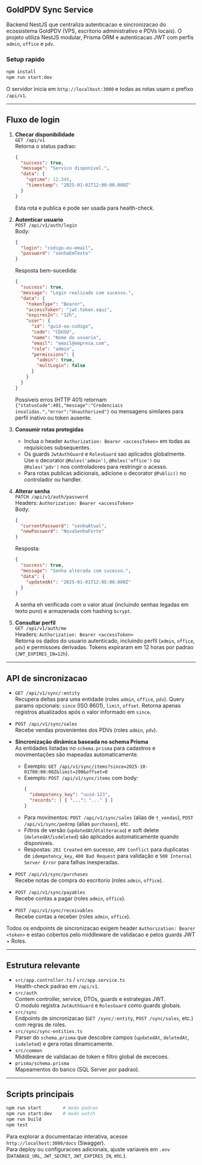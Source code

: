 ## GoldPDV Sync Service

Backend NestJS que centraliza autenticacao e sincronizacao do ecossistema GoldPDV (VPS, escritorio administrativo e PDVs locais). O projeto utiliza NestJS modular, Prisma ORM e autenticacao JWT com perfis `admin`, `office` e `pdv`.

### Setup rapido

```bash
npm install
npm run start:dev
```

O servidor inicia em `http://localhost:3000` e todas as rotas usam o prefixo `/api/v1`.

---

## Fluxo de login

1. **Checar disponibilidade**  
   `GET /api/v1`  
   Retorna o status padrao:
   ```json
   {
     "success": true,
     "message": "Servico disponivel.",
     "data": {
       "uptime": 12.345,
       "timestamp": "2025-01-01T12:00:00.000Z"
     }
   }
   ```
   Esta rota e publica e pode ser usada para health-check.

2. **Autenticar usuario**  
   `POST /api/v1/auth/login`  
   Body:
   ```json
   {
     "login": "codigo-ou-email",
     "password": "senhaEmTexto"
   }
   ```
   Resposta bem-sucedida:
   ```json
   {
     "success": true,
     "message": "Login realizado com sucesso.",
     "data": {
       "tokenType": "Bearer",
       "accessToken": "jwt.token.aqui",
       "expiresIn": "12h",
       "user": {
         "id": "guid-ou-codigo",
         "code": "CDUSU",
         "name": "Nome do usuario",
         "email": "email@empresa.com",
         "role": "admin",
         "permissions": {
           "admin": true,
           "multLogin": false
         }
       }
     }
   }
   ```
   Possiveis erros (HTTP 401) retornam `{"statusCode":401,"message":"Credenciais invalidas.","error":"Unauthorized"}` ou mensagens similares para perfil inativo ou token ausente.

3. **Consumir rotas protegidas**  
   - Inclua o header `Authorization: Bearer <accessToken>` em todas as requisicoes subsequentes.
   - Os guards `JwtAuthGuard` e `RolesGuard` sao aplicados globalmente.  
     Use o decorator `@Roles('admin')`, `@Roles('office')` ou `@Roles('pdv')` nos controladores para restringir o acesso.
   - Para rotas publicas adicionais, adicione o decorator `@Public()` no controlador ou handler.

4. **Alterar senha**  
   `PATCH /api/v1/auth/password`  
   Headers: `Authorization: Bearer <accessToken>`  
   Body:
   ```json
   {
     "currentPassword": "senhaAtual",
     "newPassword": "NovaSenhaForte"
   }
   ```
   Resposta:
   ```json
   {
     "success": true,
     "message": "Senha alterada com sucesso.",
     "data": {
       "updatedAt": "2025-01-01T12:05:00.000Z"
     }
   }
   ```
   A senha eh verificada com o valor atual (incluindo senhas legadas em texto puro) e armazenada com hashing `bcrypt`.

5. **Consultar perfil**  
   `GET /api/v1/auth/me`  
   Headers: `Authorization: Bearer <accessToken>`  
   Retorna os dados do usuario autenticado, incluindo perfil (`admin`, `office`, `pdv`) e permissoes derivadas. Tokens expiraram em 12 horas por padrao (`JWT_EXPIRES_IN=12h`).

---

## API de sincronizacao

- `GET /api/v1/sync/:entity`  
  Recupera deltas para uma entidade (roles `admin`, `office`, `pdv`). Query params opcionais: `since` (ISO 8601), `limit`, `offset`. Retorna apenas registros atualizados após o valor informado em `since`.

- `POST /api/v1/sync/sales`  
  Recebe vendas provenientes dos PDVs (roles `admin`, `pdv`).

- **Sincronização dinâmica baseada no schema Prisma**  
  As entidades listadas no `schema.prisma` para cadastros e movimentações são mapeadas automaticamente.  
  - Exemplo: `GET /api/v1/sync/items?since=2025-10-01T00:00:00Z&limit=200&offset=0`  
  - Exemplo: `POST /api/v1/sync/items` com body:
    ```json
    {
      "idempotency_key": "uuid-123",
      "records": [ { "...": "..." } ]
    }
    ```  
  - Para movimentos: `POST /api/v1/sync/sales` (alias de `t_vendas`), `POST /api/v1/sync/pedcmp` (alias `purchases`), etc.  
  - Filtros de versão (`updatedAt`/`dtalteracao`) e soft delete (`deletedAt`/`isdeleted`) são aplicados automaticamente quando disponíveis.  
  - Respostas: `201 Created` em sucesso, `409 Conflict` para duplicatas de `idempotency_key`, `400 Bad Request` para validação e `500 Internal Server Error` para falhas inesperadas.

- `POST /api/v1/sync/purchases`  
  Recebe notas de compra do escritorio (roles `admin`, `office`).

- `POST /api/v1/sync/payables`  
  Recebe contas a pagar (roles `admin`, `office`).

- `POST /api/v1/sync/receivables`  
  Recebe contas a receber (roles `admin`, `office`).

Todos os endpoints de sincronizacao exigem header `Authorization: Bearer <token>` e estao cobertos pelo middleware de validacao e pelos guards JWT + Roles.

---

## Estrutura relevante

- `src/app.controller.ts` / `src/app.service.ts`  
  Health-check padrao em `/api/v1`.
- `src/auth`  
 Contem controller, service, DTOs, guards e estrategias JWT.  
  O modulo registra `JwtAuthGuard` e `RolesGuard` como guards globais.
- `src/sync`  
  Endpoints de sincronizacao (`GET /sync/:entity`, `POST /sync/sales`, etc.) com regras de roles.
- `src/sync/sync-entities.ts`  
  Parser do `schema.prisma` que descobre campos (`updatedAt`, `deletedAt`, `isdeleted`) e gera rotas dinamicamente.
- `src/common`  
  Middleware de validacao de token e filtro global de excecoes.
- `prisma/schema.prisma`  
  Mapeamentos do banco (SQL Server por padrao).

---

## Scripts principais

```bash
npm run start        # modo padrao
npm run start:dev    # modo watch
npm run build
npm test
```

Para explorar a documentacao interativa, acesse `http://localhost:3000/docs` (Swagger).  
Para deploy ou configuracoes adicionais, ajuste variaveis em `.env` (`DATABASE_URL`, `JWT_SECRET`, `JWT_EXPIRES_IN`, etc.).
